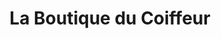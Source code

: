 ---
title: "La Boutique du Coiffeur"
url: /orleans/la-boutique-du-coiffeur/
shop: fournitures pour coiffeurs
---